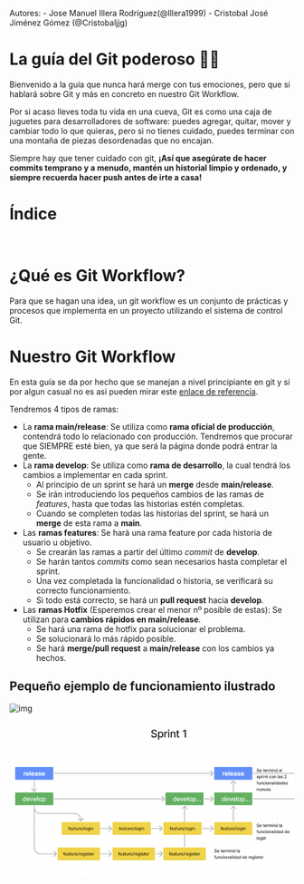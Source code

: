 Autores:
    - Jose Manuel Illera Rodríguez(@Illera1999)
    - Cristobal José Jiménez Gómez (@Cristobaljjg)

# La guía del Git poderoso 💪🏼

Bienvenido a la guía que nunca hará merge con tus emociones, pero que si hablará sobre Git y más en concreto en nuestro Git Workflow.

Por si acaso lleves toda tu vida en una cueva, Git es como una caja de juguetes para desarrolladores de software: puedes agregar, quitar, mover y cambiar todo lo que quieras, pero si no tienes cuidado, puedes terminar con una montaña de piezas desordenadas que no encajan.

Siempre hay que tener cuidado con git, **¡Así que asegúrate de hacer commits temprano y a menudo, mantén un historial limpio y ordenado, y siempre recuerda hacer push antes de irte a casa!**

# Índice

<br>

# ¿Qué es Git Workflow?

Para que se hagan una idea, un git workflow es un conjunto de prácticas y procesos que implementa en un proyecto utilizando el sistema de control Git.

# Nuestro Git Workflow

En esta guía se da por hecho que se manejan a nivel principiante en git y si por algun casual no es asi pueden mirar este [enlace de referencia](https://git-scm.com/docs).

Tendremos 4 tipos de ramas:

* La **rama main/release**: Se utiliza como **rama oficial de producción**, contendrá todo lo relacionado con producción. Tendremos que procurar que SIEMPRE esté bien, ya que será la página donde podrá entrar la gente.
* La **rama develop**: Se utiliza como **rama de desarrollo**, la cual tendrá los cambios a implementar en cada sprint.
  * Al principio de un sprint se hará un **merge** desde **main/release**.
  * Se irán introduciendo los pequeños cambios de las ramas de *features*, hasta que todas las historias estén completas.
  * Cuando se completen todas las historias del sprint, se hará un **merge** de esta rama a **main**.
* Las **ramas features**: Se hará una rama feature por cada historia de usuario u objetivo.
  * Se crearán las ramas a partir del último *commit* de **develop**.
  * Se harán tantos *commits* como sean necesarios hasta completar el sprint.
  * Una vez completada la funcionalidad o historia, se verificará su correcto funcionamiento.
  * Si todo está correcto, se hará un **pull request** hacia **develop**.
* Las **ramas Hotfix** (Esperemos crear el menor nº posible de estas): Se utilizan para **cambios rápidos en main/release**.
  * Se hará una rama de hotfix para solucionar el problema.
  * Se solucionará lo más rápido posible.
  * Se hará **merge/pull request** a **main/release** con los cambios ya hechos.

## Pequeño ejemplo de funcionamiento ilustrado

![img](https://file+.vscode-resource.vscode-cdn.net/d%3A/Repositorios/documentation/workflows/assets/sprint1.png)![img](../assets/sprint1.png)
